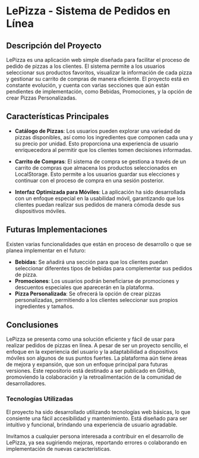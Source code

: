 # LePizza - Sistema de Pedidos en Línea

## Descripción del Proyecto
LePizza es una aplicación web simple diseñada para facilitar el proceso de pedido de pizzas a los clientes. El sistema permite a los usuarios seleccionar sus productos favoritos, visualizar la información de cada pizza y gestionar su carrito de compras de manera eficiente. El proyecto está en constante evolución, y cuenta con varias secciones que aún están pendientes de implementación, como Bebidas, Promociones, y la opción de crear Pizzas Personalizadas.

## Características Principales
- **Catálogo de Pizzas**: Los usuarios pueden explorar una variedad de pizzas disponibles, así como los ingredientes que componen cada una y su precio por unidad. Esto proporciona una experiencia de usuario enriquecedora al permitir que los clientes tomen decisiones informadas.
  
- **Carrito de Compras**: El sistema de compra se gestiona a través de un carrito de compras que almacena los productos seleccionados en LocalStorage. Esto permite a los usuarios guardar sus elecciones y continuar con el proceso de compra en una sesión posterior.

- **Interfaz Optimizada para Móviles**: La aplicación ha sido desarrollada con un enfoque especial en la usabilidad móvil, garantizando que los clientes puedan realizar sus pedidos de manera cómoda desde sus dispositivos móviles.

## Futuras Implementaciones
Existen varias funcionalidades que están en proceso de desarrollo o que se planea implementar en el futuro:
- **Bebidas**: Se añadirá una sección para que los clientes puedan seleccionar diferentes tipos de bebidas para complementar sus pedidos de pizza.
- **Promociones**: Los usuarios podrán beneficiarse de promociones y descuentos especiales que aparecerán en la plataforma.
- **Pizza Personalizada**: Se ofrecerá la opción de crear pizzas personalizadas, permitiendo a los clientes seleccionar sus propios ingredientes y tamaños.

## Conclusiones
LePizza se presenta como una solución eficiente y fácil de usar para realizar pedidos de pizzas en línea. A pesar de ser un proyecto sencillo, el enfoque en la experiencia del usuario y la adaptabilidad a dispositivos móviles son algunos de sus puntos fuertes. La plataforma aún tiene áreas de mejora y expansión, que son un enfoque principal para futuras versiones. Este repositorio está destinado a ser publicado en GitHub, promoviendo la colaboración y la retroalimentación de la comunidad de desarrolladores.

### Tecnologías Utilizadas
El proyecto ha sido desarrollado utilizando tecnologías web básicas, lo que consiente una fácil accesibilidad y mantenimiento. Está diseñado para ser intuitivo y funcional, brindando una experiencia de usuario agradable.

Invitamos a cualquier persona interesada a contribuir en el desarrollo de LePizza, ya sea sugiriendo mejoras, reportando errores o colaborando en implementación de nuevas características.
